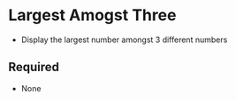 # Largest Amogst Three

- Display the largest number amongst 3 different numbers

## Required

- None